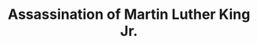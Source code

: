 ---
layout: events
title: Assassination of Martin Luther King Jr.
year: 1968
image: /martin_luther_king.jpg
description: Martin Luther king Jr, was the prominent leader of the Civil Rights Movement and a recipient of the Nobel Peace Prize. He was tragically shot at the Lorraine Motel in Memphis, Tennessee.

songs related:
---